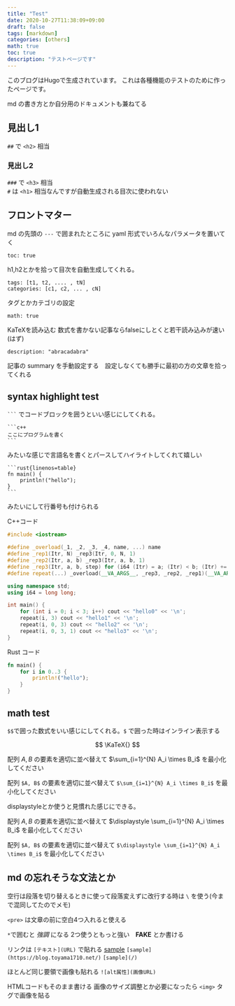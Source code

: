 ```yaml
---
title: "Test"
date: 2020-10-27T11:38:09+09:00
draft: false
tags: [markdown]
categories: [others]
math: true
toc: true
description: "テストページです"
---
```


このブログはHugoで生成されています。
これは各種機能のテストのために作ったページです。

md の書き方とか自分用のドキュメントも兼ねてる

## 見出し1
`##` で `<h2>` 相当
### 見出し2
`###` で `<h3>` 相当\
`#` は `<h1>` 相当なんですが自動生成される目次に使われない

## フロントマター

md の先頭の `---` で囲まれたところに yaml 形式でいろんなパラメータを置いてく

    toc: true
h1,h2とかを拾って目次を自動生成してくれる。

    tags: [t1, t2, .... , tN]
    categories: [c1, c2, ... , cN]
タグとかカテゴリの設定

    math: true
KaTeXを読み込む 数式を書かない記事ならfalseにしとくと若干読み込みが速い(はず)

    description: "abracadabra"
記事の summary を手動設定する　設定しなくても勝手に最初の方の文章を拾ってくれる


## syntax highlight test

` ``` ` でコードブロックを囲うといい感じにしてくれる。

    ```c++
    ここにプログラムを書く
    ```
    
みたいな感じで言語名を書くとパースしてハイライトしてくれて嬉しい

    ```rust{linenos=table}
    fn main() {
        println!("hello");
    }
    ```

みたいにして行番号も付けられる


C++コード
```c++
#include <iostream>

#define _overload(_1, _2, _3, _4, name, ...) name
#define _rep1(Itr, N) _rep3(Itr, 0, N, 1)
#define _rep2(Itr, a, b) _rep3(Itr, a, b, 1)
#define _rep3(Itr, a, b, step) for (i64 (Itr) = a; (Itr) < b; (Itr) += step)
#define repeat(...) _overload(__VA_ARGS__, _rep3, _rep2, _rep1)(__VA_ARGS__)

using namespace std;
using i64 = long long;

int main() {
    for (int i = 0; i < 3; i++) cout << "hello0" << '\n';
    repeat(i, 3) cout << "hello1" << '\n';
    repeat(i, 0, 3) cout << "hello2" << '\n';
    repeat(i, 0, 3, 1) cout << "hello3" << '\n';
}
```

Rust コード
```rust {linenos=table}
fn main() {
    for i in 0..3 {
        println!("hello");
    }
}
```

## math test


`$$`で囲った数式をいい感じにしてくれる。`$` で囲った時はインライン表示する

$$
\KaTeX{}
$$

配列 $A, B$ の要素を適切に並べ替えて $\sum_{i=1}^{N} A_i \times B_i$ を最小化してください

配列 `$A, B$` の要素を適切に並べ替えて `$\sum_{i=1}^{N} A_i \times B_i$` を最小化してください


displaystyleとか使うと見慣れた感じにできる。

配列 $A, B$ の要素を適切に並べ替えて $\displaystyle \sum_{i=1}^{N} A_i \times B_i$ を最小化してください

配列 `$A, B$` の要素を適切に並べ替えて `$\displaystyle \sum_{i=1}^{N} A_i \times B_i$` を最小化してください

## md の忘れそうな文法とか

空行は段落を切り替えるときに使って段落変えずに改行する時は `\` を使う(今まで混同してたのでメモ)

`<pre>` は文章の前に空白4つ入れると使える

`*`で囲むと *強調* になる 2つ使うともっと強い　**FAKE** とか書ける

リンクは `[テキスト](URL)` で貼れる [sample](/) `[sample](https://blog.toyama1710.net/)` `[sample](/)`

ほとんど同じ要領で画像も貼れる `![alt属性](画像URL)`

HTMLコードもそのまま書ける 画像のサイズ調整とか必要になったら `<img>` タグで画像を貼る

